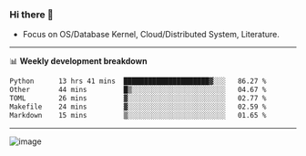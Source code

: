 ### Hi there 👋
<!-- * Daily Meditation via Leetcode/Competitive-Programming. -->
* Focus on OS/Database Kernel, Cloud/Distributed System, Literature.

-------

📊 **Weekly development breakdown**
<!--START_SECTION:waka-->

```txt
Python      13 hrs 41 mins  █████████████████████▓░░░   86.27 %
Other       44 mins         █▒░░░░░░░░░░░░░░░░░░░░░░░   04.67 %
TOML        26 mins         ▓░░░░░░░░░░░░░░░░░░░░░░░░   02.77 %
Makefile    24 mins         ▓░░░░░░░░░░░░░░░░░░░░░░░░   02.59 %
Markdown    15 mins         ▒░░░░░░░░░░░░░░░░░░░░░░░░   01.65 %
```

<!--END_SECTION:waka-->

-------

<!-- [![Leetcode Stats](https://leetcard.jacoblin.cool/hzhang413?font=Fira+Mono)](https://leetcode.com/fxrc) -->
![image](./cyberpunk-ghost-in-the-shell.gif)
<!--![image](./gis-archive.png)-->
